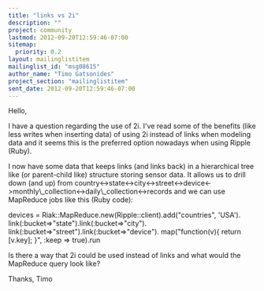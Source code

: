 ```yaml
---
title: "links vs 2i"
description: ""
project: community
lastmod: 2012-09-20T12:59:46-07:00
sitemap:
  priority: 0.2
layout: mailinglistitem
mailinglist_id: "msg08615"
author_name: "Timo Gatsonides"
project_section: "mailinglistitem"
sent_date: 2012-09-20T12:59:46-07:00
---
```



Hello,

I have a question regarding the use of 2i. I've read some of the benefits (like 
less writes when inserting data) of using 2i instead of links when modeling 
data and it seems this is the preferred option nowadays when using Ripple 
(Ruby).

I now have some data that keeps links (and links back) in a hierarchical tree 
like (or parent-child like) structure storing sensor data. It allows us to 
drill down (and up) from 
country&lt;-&gt;state&lt;-&gt;city&lt;-&gt;street&lt;-&gt;device&lt;-&gt;monthly\\_collection&lt;-&gt;daily\\_collection&lt;-&gt;records
 and we can use MapReduce jobs like this (Ruby code):

 devices = Riak::MapReduce.new(Ripple::client).add("countries", 'USA').
 link(:bucket=&gt;"state").link(:bucket=&gt;"city").
 link(:bucket=&gt;"street").link(:bucket=&gt;"device").
 map("function(v){ return [v.key]; }", :keep =&gt; true).run

Is there a way that 2i could be used instead of links and what would the 
MapReduce query look like?

Thanks,
Timo
